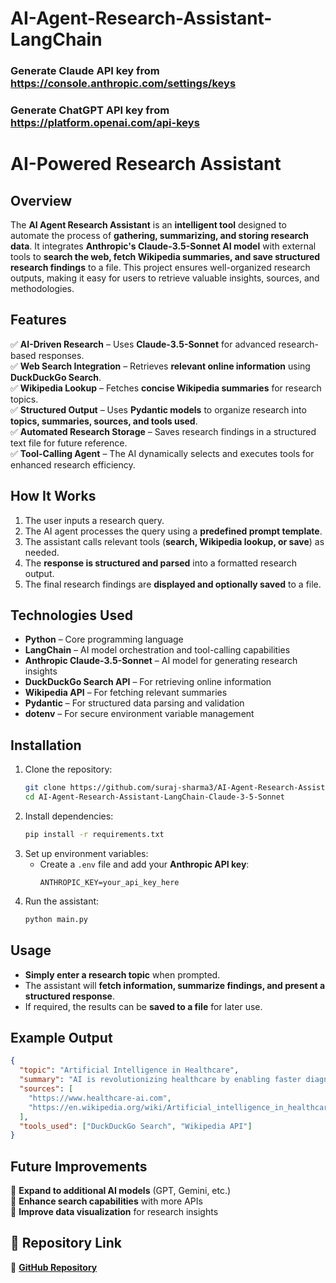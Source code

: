 # AI-Agent-Research-Assistant-LangChain

### Generate Claude API key from https://console.anthropic.com/settings/keys
### Generate ChatGPT API key from https://platform.openai.com/api-keys

# AI-Powered Research Assistant  

## Overview  
The **AI Agent Research Assistant** is an **intelligent tool** designed to automate the process of **gathering, summarizing, and storing research data**. It integrates **Anthropic's Claude-3.5-Sonnet AI model** with external tools to **search the web, fetch Wikipedia summaries, and save structured research findings** to a file. This project ensures well-organized research outputs, making it easy for users to retrieve valuable insights, sources, and methodologies.  

## Features  
✅ **AI-Driven Research** – Uses **Claude-3.5-Sonnet** for advanced research-based responses.  
✅ **Web Search Integration** – Retrieves **relevant online information** using **DuckDuckGo Search**.  
✅ **Wikipedia Lookup** – Fetches **concise Wikipedia summaries** for research topics.  
✅ **Structured Output** – Uses **Pydantic models** to organize research into **topics, summaries, sources, and tools used**.  
✅ **Automated Research Storage** – Saves research findings in a structured text file for future reference.  
✅ **Tool-Calling Agent** – The AI dynamically selects and executes tools for enhanced research efficiency.  

## How It Works  
1. The user inputs a research query.  
2. The AI agent processes the query using a **predefined prompt template**.  
3. The assistant calls relevant tools (**search, Wikipedia lookup, or save**) as needed.  
4. The **response is structured and parsed** into a formatted research output.  
5. The final research findings are **displayed and optionally saved** to a file.  

## Technologies Used  
- **Python** – Core programming language  
- **LangChain** – AI model orchestration and tool-calling capabilities  
- **Anthropic Claude-3.5-Sonnet** – AI model for generating research insights  
- **DuckDuckGo Search API** – For retrieving online information  
- **Wikipedia API** – For fetching relevant summaries  
- **Pydantic** – For structured data parsing and validation  
- **dotenv** – For secure environment variable management  

## Installation  
1. Clone the repository:  
   ```bash
   git clone https://github.com/suraj-sharma3/AI-Agent-Research-Assistant-LangChain-Claude-3-5-Sonnet.git
   cd AI-Agent-Research-Assistant-LangChain-Claude-3-5-Sonnet
   ```
2. Install dependencies:  
   ```bash
   pip install -r requirements.txt
   ```
3. Set up environment variables:  
   - Create a `.env` file and add your **Anthropic API key**:  
     ```
     ANTHROPIC_KEY=your_api_key_here
     ```
4. Run the assistant:  
   ```bash
   python main.py
   ```

## Usage  
- **Simply enter a research topic** when prompted.  
- The assistant will **fetch information, summarize findings, and present a structured response**.  
- If required, the results can be **saved to a file** for later use.  

## Example Output  
```json
{
  "topic": "Artificial Intelligence in Healthcare",
  "summary": "AI is revolutionizing healthcare by enabling faster diagnostics, personalized treatment plans, and automation of administrative tasks.",
  "sources": [
    "https://www.healthcare-ai.com",
    "https://en.wikipedia.org/wiki/Artificial_intelligence_in_healthcare"
  ],
  "tools_used": ["DuckDuckGo Search", "Wikipedia API"]
}
```

## Future Improvements  
🔹 **Expand to additional AI models** (GPT, Gemini, etc.)  
🔹 **Enhance search capabilities** with more APIs  
🔹 **Improve data visualization** for research insights  

## 📌 Repository Link  
🔗 **[GitHub Repository](https://github.com/suraj-sharma3/AI-Agent-Research-Assistant-LangChain-Claude-3-5-Sonnet.git)**  

